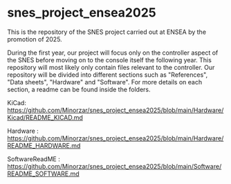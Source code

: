 # snes_project_ensea2025
This is the repository of the SNES project carried out at ENSEA by the promotion of 2025.

During the first year, our project will focus only on the controller aspect of the SNES before moving on to the console itself the following year. This repository will most likely only contain files relevant to the controller.
Our repository will be divided into different sections such as "References", "Data sheets", "Hardware" and "Software".
For more details on each section, a readme can be found inside the folders.

KiCad: https://github.com/Minorzar/snes_project_ensea2025/blob/main/Hardware/Kicad/README_KICAD.md

Hardware : https://github.com/Minorzar/snes_project_ensea2025/blob/main/Hardware/README_HARDWARE.md

SoftwareReadME : https://github.com/Minorzar/snes_project_ensea2025/blob/main/Software/README_SOFTWARE.md
